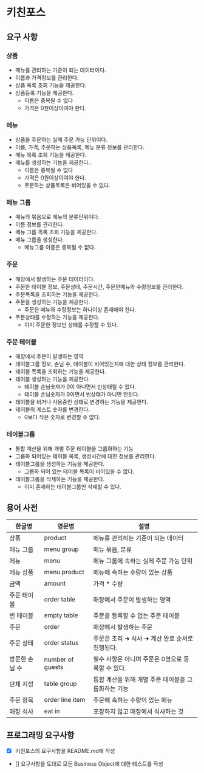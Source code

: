 # 키친포스

## 요구 사항

### 상품
- 메뉴를 관리하는 기준이 되는 데이터이다. 
- 이름과 가격정보를 관리한다.
- 상품 목록 조회 기능을 제공한다.
- 상품등록 기능을 제공한다.
  - 이름은 중복될 수 없다
  - 가격은 0원이상이여야 한다.

### 메뉴
- 상품을 주문하는 실제 주문 가능 단위이다.
- 이름, 가격, 주문하는 상품목록, 메뉴 분류 정보를 관리한다.
- 메뉴 목록 조회 기능을 제공한다.
- 메뉴를 생성하는 기능을 제공한다..
  - 이름은 중복될 수 없다
  - 가격은 0원이상이여야 한다.
  - 주문하는 상품목록은 비어있을 수 없다.

### 메뉴 그룹
- 메뉴의 묶음으로 메뉴의 분류단위이다.
- 이름 정보를 관리한다.
- 메뉴 그룹 목록 조회 기능을 제공한다.
- 메뉴 그룹을 생성한다.
  - 메뉴그룹 이름은 중복될 수 없다.
  
### 주문
- 매장에서 발생하는 주문 데이터이다.
- 주문한 테이블 정보, 주문상태, 주문시간, 주문한메뉴와 수량정보를 관리한다.
- 주문목록을 조회하는 기능을 제공한다.
- 주문을 생성하는 기능을 제공한다.
  - 주문한 메뉴와 수량정보는 하나이상 존재해야 한다.
- 주문상태를 수정하는 기능을 제공한다.
  - 이미 주문한 정보만 상태를 수정할 수 있다.

### 주문 테이블
- 매장에서 주문이 발생하는 영역
- 테이블그룹 정보, 손님 수, 테이블이 비어있는지에 대한 상태 정보를 관리한다.
- 테이블 목록을 조회하는 기능을 제공한다.
- 테이블 생성하는 기능을 제공한다.
  - 테이블 손님숫자가 0이 아니면서 빈상태일 수 없다.
  - 테이블 손님숫자가 0이면서 빈상태가 아니면 안된다.
- 테이블을 비거나 사용중인 상태로 변경하는 기능을 제공한다.
- 테이블의 게스트 숫자를 변경한다.
  - 0보다 작은 숫자로 변경할 수 없다.

### 테이블그룹
- 통합 계산을 위해 개별 주문 테이블을 그룹화하는 기능
- 그룹화 되어있는 테이블 목록, 생성시간에 대한 정보를 관리한다.
- 테이블그룹을 생성하는 기능을 제공한다.
  - 그룹화 되어 있는 테이블 목록이 비어있을 수 없다.
- 테이블그룹을 삭제하는 기능을 제공한다.
  - 이미 존재하는 테이블그룹만 삭제할 수 있다.

## 용어 사전

| 한글명 | 영문명 | 설명 |
| --- | --- | --- |
| 상품 | product | 메뉴를 관리하는 기준이 되는 데이터 |
| 메뉴 그룹 | menu group | 메뉴 묶음, 분류 |
| 메뉴 | menu | 메뉴 그룹에 속하는 실제 주문 가능 단위 |
| 메뉴 상품 | menu product | 메뉴에 속하는 수량이 있는 상품 |
| 금액 | amount | 가격 * 수량 |
| 주문 테이블 | order table | 매장에서 주문이 발생하는 영역 |
| 빈 테이블 | empty table | 주문을 등록할 수 없는 주문 테이블 |
| 주문 | order | 매장에서 발생하는 주문 |
| 주문 상태 | order status | 주문은 조리 ➜ 식사 ➜ 계산 완료 순서로 진행된다. |
| 방문한 손님 수 | number of guests | 필수 사항은 아니며 주문은 0명으로 등록할 수 있다. |
| 단체 지정 | table group | 통합 계산을 위해 개별 주문 테이블을 그룹화하는 기능 |
| 주문 항목 | order line item | 주문에 속하는 수량이 있는 메뉴 |
| 매장 식사 | eat in | 포장하지 않고 매장에서 식사하는 것 |

## 프로그래밍 요구사항
- [x] 키친포스의 요구사항을 README.md에 작성
- [] 요구사항을 토대로 모든 Business Object에 대한 테스트를 작성
